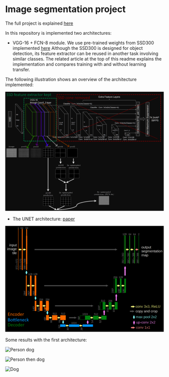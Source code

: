 # Image segmentation project

The full project is explained [here](https://apiquet.com/2021/01/03/segmentation-model-implementation/)

In this repository is implemented two architectures:

* VGG-16 + FCN-8 module. We use pre-trained weights from SSD300 implemented [here](https://github.com/Apiquet/Tracking_SSD_ReID)
Although the SSD300 is designed for object detection, its feature extractor can be reused in another task involving similar classes.
The related article at the top of this readme explains the implementation and compares training with and without learning transfer.

The following illustration shows an overview of the architecture implemented:

![Transfer learning from SSD300](imgs/transfer_learning_from_ssd.png)

* The UNET architecture: [paper](https://arxiv.org/pdf/1505.04597.pdf)

![U-Net](imgs/unet_explained.png)


Some results with the first architecture:

![Person dog](imgs/person_dog_segmentation.gif)

![Person then dog](imgs/person_then_dog_segmentation.gif)

![Dog](imgs/dog_segmentation.gif)
